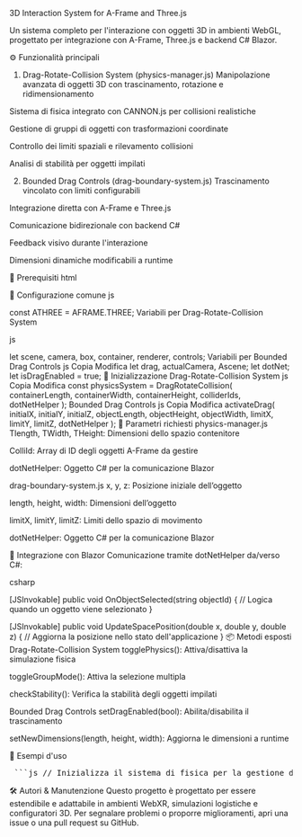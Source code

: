 3D Interaction System for A-Frame and Three.js


Un sistema completo per l'interazione con oggetti 3D in ambienti WebGL, progettato per integrazione con A-Frame, Three.js e backend C# Blazor.

⚙️ Funzionalità principali
1. Drag-Rotate-Collision System (physics-manager.js)
Manipolazione avanzata di oggetti 3D con trascinamento, rotazione e ridimensionamento

Sistema di fisica integrato con CANNON.js per collisioni realistiche

Gestione di gruppi di oggetti con trasformazioni coordinate

Controllo dei limiti spaziali e rilevamento collisioni

Analisi di stabilità per oggetti impilati

2. Bounded Drag Controls (drag-boundary-system.js)
Trascinamento vincolato con limiti configurabili

Integrazione diretta con A-Frame e Three.js

Comunicazione bidirezionale con backend C#

Feedback visivo durante l'interazione

Dimensioni dinamiche modificabili a runtime

🔧 Prerequisiti
html
<!-- Librerie richieste -->
<script src="https://aframe.io/releases/1.5.0/aframe.min.js"></script>
<script src="https://unpkg.com/aframe-orbit-controls@1.3.2/dist/aframe-orbit-controls.min.js"></script>
<script src="https://cdnjs.cloudflare.com/ajax/libs/cannon.js/0.6.2/cannon.min.js"></script>
<script src="https://cdn.jsdelivr.net/npm/three@0.135.0/examples/js/controls/DragControls.js"></script>
<script src="https://cdn.jsdelivr.net/npm/three@0.135.0/examples/js/controls/OrbitControls.js"></script>
<script src="https://cdn.jsdelivr.net/npm/three@0.135.0/examples/js/controls/TransformControls.js"></script>

<!-- Per il sistema fisico avanzato -->
<script src="physics-manager.js"></script>

<!-- Per i controlli di trascinamento vincolato -->
<script src="drag-boundary-system.js"></script>
🧠 Configurazione comune
js

const ATHREE = AFRAME.THREE;
Variabili per Drag-Rotate-Collision System

js

let scene, camera, box, container, renderer, controls;
Variabili per Bounded Drag Controls
js
Copia
Modifica
let drag, actualCamera, Ascene;
let dotNet;
let isDragEnabled = true;
🚀 Inizializzazione
Drag-Rotate-Collision System
js
Copia
Modifica
const physicsSystem = DragRotateCollision(
  containerLength, 
  containerWidth, 
  containerHeight, 
  colliderIds, 
  dotNetHelper
);
Bounded Drag Controls
js
Copia
Modifica
activateDrag(
  initialX, initialY, initialZ,
  objectLength, objectHeight, objectWidth,
  limitX, limitY, limitZ,
  dotNetHelper
);
🧾 Parametri richiesti
physics-manager.js
Tlength, TWidth, THeight: Dimensioni dello spazio contenitore

ColliId: Array di ID degli oggetti A-Frame da gestire

dotNetHelper: Oggetto C# per la comunicazione Blazor

drag-boundary-system.js
x, y, z: Posizione iniziale dell’oggetto

length, height, width: Dimensioni dell’oggetto

limitX, limitY, limitZ: Limiti dello spazio di movimento

dotNetHelper: Oggetto C# per la comunicazione Blazor

🔁 Integrazione con Blazor
Comunicazione tramite dotNetHelper da/verso C#:

csharp

[JSInvokable]
public void OnObjectSelected(string objectId)
{
    // Logica quando un oggetto viene selezionato
}

[JSInvokable]
public void UpdateSpacePosition(double x, double y, double z)
{
    // Aggiorna la posizione nello stato dell'applicazione
}
📦 Metodi esposti
Drag-Rotate-Collision System
togglePhysics(): Attiva/disattiva la simulazione fisica

toggleGroupMode(): Attiva la selezione multipla

checkStability(): Verifica la stabilità degli oggetti impilati

Bounded Drag Controls
setDragEnabled(bool): Abilita/disabilita il trascinamento

setNewDimensions(length, height, width): Aggiorna le dimensioni a runtime

🧪 Esempi d'uso
<pre lang=js> ```js // Inizializza il sistema di fisica per la gestione dei colli nel vano di carico const logisticsSystem = DragRotateCollision( 13.6, // Lunghezza vano camion (metri) 2.55, // Larghezza vano camion 2.7, // Altezza vano camion ['#collo1', '#collo2', '#collo3'], // ID degli oggetti da gestire dotNetHelper // Collegamento con backend Blazor ); // Inizializza i controlli per trascinamento con limiti definiti nello spazio 3D activateDrag( 0, 0, 0, // Posizione iniziale dell'oggetto 2, 1, 1.5, // Dimensioni dell'oggetto (L x H x P) 10, 3, 5, // Limiti di movimento nello spazio dotNetHelper // Collegamento con backend Blazor ); ``` </pre>
🛠️ Autori & Manutenzione
Questo progetto è progettato per essere estendibile e adattabile in ambienti WebXR, simulazioni logistiche e configuratori 3D.
Per segnalare problemi o proporre miglioramenti, apri una issue o una pull request su GitHub.
